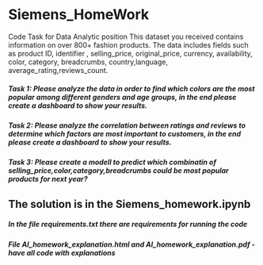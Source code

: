 # Siemens_HomeWork
Code Task for Data Analytic position
This dataset you received contains information on over 800+ fashion products. The data includes fields such as product ID, identifier , selling_price,  original_price, currency, availability, color, category, breadcrumbs, country,language, average_rating,reviews_count.

##### Task 1: Please analyze the data in order to find which colors are the most popular among different genders and age groups, in the end please create a dashboard to show your results.

##### Task 2: Please analyze the correlation between ratings and reviews to determine which factors are most important to customers, in the end please create a dashboard to show your results.

##### Task 3: Please create a modell to predict which combinatin of selling_price,color,category,breadcrumbs could be most popular products for next year?

## The solution is in the Siemens_homework.ipynb

##### In the file requirements.txt there are requirements for running the code

##### File AI_homework_explanation.html and AI_homework_explanation.pdf - have all code with explanations

